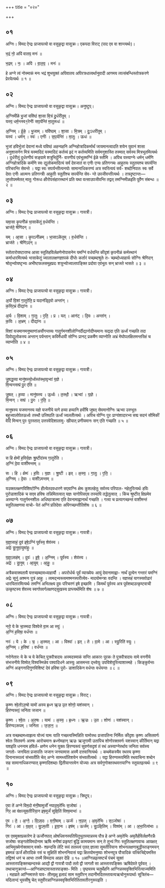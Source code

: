 +++
title = "०२०"

+++


## ०१
अग्निः। विमद ऐन्द्रः प्राजापत्यो वा वसुकृद्वा वासुक्रः। एकपदा विराट् (पाद एव वा शान्त्यर्थः)।

भ॒द्रं नो॒ अपि॑ वातय॒ मनः॑ ॥

भ॒द्रम् । नः॒ । अपि॑ । वा॒त॒य॒ । मनः॑ ॥

हे अग्ने त्वं नोस्माकं मनः भद्रं शुभयुक्तं अपिवातय अपिरत्रधात्वर्थानुवादी आगमय त्वत्संबन्धिस्तोत्रकरणे प्रेरयेत्यर्थः ॥ १ ॥

## ०२
अग्निः। विमद ऐन्द्रः प्राजापत्यो वा वसुकृद्वा वासुक्रः। अनुष्टुप्।

अ॒ग्निमी॑ळे भु॒जां यवि॑ष्ठं शा॒सा मि॒त्रं दु॒र्धरी॑तुम् ।  
यस्य॒ धर्म॒न्त्स्व१॒॑रेनीः॑ सप॒र्यन्ति॑ मा॒तुरूधः॑ ॥

अ॒ग्निम् । ई॒ळे॒ । भु॒जाम् । यवि॑ष्ठम् । शा॒सा । मि॒त्रम् । दुः॒ऽधरी॑तुम् ।  
यस्य॑ । धर्म॑न् । स्वः॑ । एनीः॑ । स॒प॒र्यन्ति॑ । मा॒तुः । ऊधः॑ ॥

भुजां हविर्भुजां देवानां मध्ये यविष्ठं अहन्यहनि अग्निहोत्रादिकर्मार्थं जायमानत्वादति शयेन युवानं शासा अनुशासनेन मित्रं यस्मादिदं यस्मादिदं कर्तव्यं इदं न कर्तव्यमिति सर्वमनुशास्ति तस्मात् सर्वस्य मित्रभूतमित्यर्थः । दुर्धरीतुं दुर्धरणीयं सङ्ग्रामे शत्रुभिर्दुर्नि- वारणीयं एवंभूतमग्निं ईळे स्तौमि । अपिच यस्याग्नेः धर्मन् धर्मणि अग्निहोत्रादिके कर्मणि स्वः द्युलोकमादित्यं सर्वं देवजातं वा एनीः एन्यः प्रतिगन्त्र्यः आहुतयः स्तुतयश्च सपर्यन्ति परिचरन्ति सेवन्ते । यद्वा स्वः सपर्यन्तीत्यनयोः सामानाधिकरण्यं अत्र स्वरित्ययं सर्व- शब्दोनिपातः स्वः सर्वे देवाः एनीः आत्मनः प्रतिगन्त्रीः आहुतीः स्तुतीश्च सपर्यन्ति सेव- न्ते उपजीवन्तीत्यर्थः । तत्रदृष्टान्तः—लुप्तोपममेतत् मातुः गोरूधः क्षीरोपसंहारस्थानं प्रति यथा वत्साउपजीवन्ति तद्वत् तमग्निमीळइति पूर्वेण संबन्धः ॥ २ ॥

## ०३
अग्निः। विमद ऐन्द्रः प्राजापत्यो वा वसुकृद्वा वासुक्रः। गायत्री।

यमा॒सा कृ॒पनी॑ळं भा॒साके॑तुं व॒र्धय॑न्ति ।  
भ्राज॑ते॒ श्रेणि॑दन् ॥

यम् । आ॒सा । कृ॒पऽनी॑ळम् । भा॒साऽके॑तुम् । व॒र्धय॑न्ति ।  
भ्राज॑ते । श्रेणि॑ऽदन् ॥

स्तोतारोयष्टारश्च आसा स्तुतिहविर्लक्षणेनोपासनेन यमग्निं वर्धयन्ति कीदृशं कृपनीळं कर्मस्थानं कर्माधारमित्यर्थः भासाकेतुं ज्वालालक्षणज्ञापकं दीप्तेः कर्तारं यच्छब्दश्रुतेः त- च्छब्दोध्याहार्यः सोग्निः श्रेणिदन् श्रोतृभ्योयष्टृभ्यः अभीष्टफलसमूहप्रदः शत्रुभ्योज्वालापङ्क्ति प्रदोवा एवंभूतः सन् भ्राजते भासते ॥ ३ ॥

## ०४
अग्निः। विमद ऐन्द्रः प्राजापत्यो वा वसुकृद्वा वासुक्रः। गायत्री।

अ॒र्यो वि॒शां गा॒तुरे॑ति॒ प्र यदान॑ड्दि॒वो अन्ता॑न् ।  
क॒विर॒भ्रं दीद्या॑नः ॥

अ॒र्यः । वि॒शाम् । गा॒तुः । ए॒ति॒ । प्र । यत् । आन॑ट् । दि॒वः । अन्ता॑न् ।  
क॒विः । अ॒भ्रम् । दीद्या॑नः ॥

विशां यजमानमनुष्याणांअर्योगन्तव्यः गातुर्गमनशीलोग्निर्दीद्यानोदीप्यमानः यद्यदा एति ऊर्ध्वं गच्छति तदा दिवोद्युलोकस्य अन्तान् पर्यन्तान् कविर्मेधावी सोग्निः प्रानट् प्रकर्षेण व्याप्नोति अभ्रं मेघोपलक्षितमन्तरिक्षं च व्याप्नोति ॥ ४ ॥

## ०५
अग्निः। विमद ऐन्द्रः प्राजापत्यो वा वसुकृद्वा वासुक्रः। गायत्री।

जु॒षद्ध॒व्या मानु॑षस्यो॒र्ध्वस्त॑स्था॒वृभ्वा॑ य॒ज्ञे ।  
मि॒न्वन्त्सद्म॑ पु॒र ए॑ति ॥

जु॒षत् । ह॒व्या । मानु॑षस्य । ऊ॒र्ध्वः । त॒स्थौ॒ । ऋभ्वा॑ । य॒ज्ञे ।  
मि॒न्वन् । सद्म॑ । पु॒रः । ए॒ति॒ ॥

मानुषस्य यजमानस्य यज्ञे यजनीये यागे हव्या हव्यानि हवींषि जुषत् सेवमानोग्निः ऋभ्वा उरुभूतः बहुज्वालोपेतऊर्ध्वः तस्थौ उत्तिष्ठति ऊर्ध्वं ज्वलतीत्यर्थः । अपिच योग्निः पुरः प्राग्वंशादारभ्य सद्म सदनं सौमिकीं वेदिं मिन्वन् पुरः पुरस्तात् उत्तरवेदिशालामु- खीयात् प्रणीयमानः सन् एति गच्छति ॥ ५ ॥

## ०६
अग्निः। विमद ऐन्द्रः प्राजापत्यो वा वसुकृद्वा वासुक्रः। गायत्री।

स हि क्षेमो॑ ह॒विर्य॒ज्ञः श्रु॒ष्टीद॑स्य गा॒तुरे॑ति ।  
अ॒ग्निं दे॒वा वाशी॑मन्तम् ॥

सः । हि । क्षेमः॑ । ह॒विः । य॒ज्ञः । श्रु॒ष्टी । इत् । अ॒स्य॒ । गा॒तुः । ए॒ति॒ ।  
अ॒ग्निम् । दे॒वाः । वाशी॑ऽमन्तम् ॥

यउक्तलक्षणविशिष्टोग्निः हीत्येतदवधारणे सएवाग्निः क्षेमः कुशलहेतुः सर्वस्य परिपाल- नहेतुरित्यर्थः हविः पुरोडाशादिकं च सएव हविषः तन्निमितत्वात् यज्ञः यागोपिसएव तस्यापि तद्धेतुत्वात् । किंच श्रुष्टीत् क्षिप्रमेव अस्याग्नेः गातुर्गमनशीलः अधिष्ठात्रात्मा एति देवनामाह्वानार्थं गच्छति । गत्वा च प्रत्यागच्छन्तं वाशीमन्तं स्तुतिलक्षणया वाचो- पेतं अग्निं प्रतिदेवाः अपिगच्छन्तीतिशॆषः ॥ ६ ॥

## ०७
अग्निः। विमद ऐन्द्रः प्राजापत्यो वा वसुकृद्वा वासुक्रः। गायत्री।

य॒ज्ञा॒साहं॒ दुव॑ इषे॒ऽग्निं पूर्व॑स्य॒ शेव॑स्य ।  
अद्रेः॑ सू॒नुमा॒युमा॑हुः ॥

य॒ज्ञ॒ऽसह॑म् । दुवः॑ । इ॒षे॒ । अ॒ग्निम् । पूर्व॑स्य । शेव॑स्य ।  
अद्रेः॑ । सू॒नुम् । आ॒युम् । आ॒हुः॒ ॥

अत्रैकवाक्यतायै यत्तच्छब्दावध्याहार्यौ । अपरोर्धर्चः पूर्वं व्याख्येयः आयुं देवानामाह्वा- नार्थं दूत्येन गन्तारं यमग्निं अद्रेः सूनुं अश्मनः पुत्रं आहुः । त्वमद्भ्यस्त्वमश्मनस्परीत्येव- मादयोमन्त्राः वदन्ति । यज्ञसहं यागस्यवोढारं धारयितारमित्यर्थः तमग्निं अभिलक्ष्य दुवः परिचरणं इषे इच्छामि । किमर्थं पूर्वस्य अत्र पूर्वशब्दउत्कृष्टवाची उत्कृष्टस्य शॆवस्य स्वर्गापवर्गलक्षणद्सुखस्य प्राप्त्यर्थमिति शेषः ॥ ७ ॥

## ०८
अग्निः। विमद ऐन्द्रः प्राजापत्यो वा वसुकृद्वा वासुक्रः। गायत्री।

नरो॒ ये के चा॒स्मदा विश्वेत्ते वा॒म आ स्युः॑ ।  
अ॒ग्निं ह॒विषा॒ वर्ध॑न्तः ॥

नरः॑ । ये । के । च॒ । अ॒स्मत् । आ । विश्वा॑ । इत् । ते । वा॒मे । आ । स्यु॒रिति॑ स्युः ।  
अ॒ग्निम् । ह॒विषा॑ । वर्ध॑न्तः ॥

नरोनेतारः ये के च ये केचित् पुत्रपौत्रादयः अस्मदस्माकं सन्ति आकारः पूरकः ते पुत्रपौत्रादयः वामे वननीये संभजनीये विश्वेत् विश्वस्मिन्नेव पश्वादिधने आस्युः आसमन्ता द्भवेयुः उपविशेयुरित्याशास्महे । किङ्कुर्वन्तः अग्निं अङ्गनादिगुणविशिष्टं देवं हविषा पुरो- डाशादिकेन वर्धन्तः वर्धयन्तः ॥ ८ ॥

## ०९
अग्निः। विमद ऐन्द्रः प्राजापत्यो वा वसुकृद्वा वासुक्रः। विराट्।

कृ॒ष्णः श्वे॒तो॑ऽरु॒षो यामो॑ अस्य ब्र॒ध्न ऋ॒ज्र उ॒त शोणो॒ यश॑स्वान् ।  
हिर॑ण्यरूपं॒ जनि॑ता जजान ॥

कृ॒ष्णः । श्वे॒तः । अ॒रु॒षः । यामः॑ । अ॒स्य॒ । ब्र॒ध्नः । ऋ॒ज्रः । उ॒त । शोणः॑ । यश॑स्वान् ।  
हिर॑ण्यऽरूपम् । जनि॑ता । ज॒जा॒न॒ ॥

अत्र यच्छब्दमध्याहृत्य योज्यं यामः याति गच्छत्यस्मिन्निति यामोरथः प्रजापतिना निर्मितः कीदृशः कृष्णः असितवर्णः श्वेतः सितवर्णः अरुषः आरोचमानः ब्रध्नोमहान् ऋज्रः ऋजुगामी उतापिच शोणोरक्तवर्णः यशस्वान् कीर्तिमान् यद्वा यशइति धननाम हविर्ल- क्षणेन धनेन युक्तः हिरण्यरूपं सुवर्णसदृशं तं रथं अस्याग्नेरर्थाय जनिता सर्वस्य जगतो- जनयिता प्रजापतिः जजान जनयामास अस्मै दत्तवानित्यर्थः । कथमेकस्यैव रथस्य कृष्णा दिनानारूपत्वं संभवतीति चेत् अग्नेः सामर्थ्यातिशयेन संभवतीत्यर्थः । यद्वा हिरण्यरूपमिति रथवाचिना शब्देन सह सामानाधिकरण्यात् कृष्णादिशब्दाः द्वितीयान्तत्वेन योज्याः अत्र सर्वगुणोक्तरथवत्तयाग्निः स्तूयतइत्यर्थः ॥ ९ ॥

## १०
अग्निः। विमद ऐन्द्रः प्राजापत्यो वा वसुकृद्वा वासुक्रः। त्रिष्टुप्।

ए॒वा ते॑ अग्ने विम॒दो म॑नी॒षामूर्जो॑ नपाद॒मृते॑भिः स॒जोषाः॑ ।  
गिर॒ आ व॑क्षत्सुम॒तीरि॑या॒न इष॒मूर्जं॑ सुक्षि॒तिं विश्व॒माभाः॑ ॥

ए॒व । ते॒ । अ॒ग्ने॒ । वि॒ऽम॒दः । म॒नी॒षाम् । ऊर्जः॑ । न॒पा॒त् । अ॒मृते॑भिः । स॒ऽजोषाः॑ ।  
गिरः॑ । आ । व॒क्ष॒त् । सु॒ऽम॒तीः॑ । इ॒या॒नः । इष॑म् । ऊर्ज॑म् । सु॒ऽक्षि॒तिम् । विश्व॑म् । आ । अ॒भा॒रित्य॑भाः ॥

एव एवमुक्तप्रकारेण हे ऊर्जोनपात् ओषधिवनस्पतिपितुभूतस्यान्नस्य पौत्र हे अग्ने अमृतेभिः अमृतैर्हविर्लक्षणैरन्नैः सजोषाः सङ्गतोविमदोनाम ऋषिः मनीषां प्रकृष्टां बुद्धिं कामयमानः सन् ते तुभ्यं गिरः स्तुतिलक्षणावाचः आवक्षत् आभिमुख्येनोक्तवान् वक्ते- श्छन्दसि लेटि रूपं ततस्त्वं एतत् ज्ञात्वा सुमतीरियानः शोभनलक्षणाबुद्धीस्तङ्गमयन् इषमन्नं ऊर्जं क्षीरादिकं रसं च सुक्षितिं शोभननिवासं यद्वा क्षितयोमनुष्याः शोभनपुत्र पौत्रादिकं यत्किंचिद्देयमस्ति तद्विश्वं धनं च आभाः तस्मै विमदाय आहर देहि ॥ १० ॥आग्निन्नइत्यष्टर्चं पंचमं सूक्तं आस्तारपङ्क्तिच्छन्दस्कं आद्यौ द्वौ गायत्रौ पादौ ततो द्वौ जागतौ सा आस्तारपङ्क्तिः ऋषिदेवते पूर्ववत् । तथाचानुक्रान्तं—आग्निन्नाष्टावास्तारपाङ्क्त- मिति । पृष्ठ्यस्य चतुर्थेहनि आग्निन्नस्ववृक्तिभिरित्याज्यमिति । महाव्रते आग्निमारुते याव- तीस्वृक्षु इलादं साम स्तुवीरन् तदानीमदितस्तावत्यऋचोनुरूपार्थाः सूत्रितंच—यदिलान्दं भूयसीषु चेत् स्तुवीरन्नाग्निन्नस्ववृक्तिभिरितितावतीरनुरूपइति ।